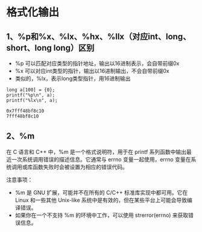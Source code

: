 # 格式化输出

## 1、%p和%x、%lx、%hx、%llx（对应int、long、short、long long）区别

- %p 可以匹配对应类型的指针地址，输出以16进制表示，会自带前缀0x
- %x 可以对应int类型的指针，输出以16进制输出，不会自带前缀0x
- 类似的，%lx，表示long类型指针，用16进制输出


```
long a[100] = {0};
printf("%p\n", a);
printf("%lx\n", a);

0x7fff48bf8c10
7fff48bf8c10
```

## 2、%m
在 C 语言和 C++ 中，%m 是一个格式说明符，用于在 printf 系列函数中输出最近一次系统调用错误的描述信息。它通常与 errno 变量一起使用，errno 变量在系统调用或库函数失败时会被设置为相应的错误代码。

注意事项：
- %m 是 GNU 扩展，可能并不在所有的 C/C++ 标准库实现中都可用。它在 Linux 和一些其他 Unix-like 系统中是有效的，但在某些平台上可能会导致编译错误。
- 如果你在一个不支持 %m 的环境中工作，可以使用 strerror(errno) 来获取错误信息。
